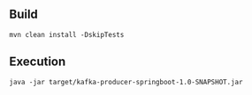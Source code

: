 ## Build
```
mvn clean install -DskipTests
```
## Execution
```
java -jar target/kafka-producer-springboot-1.0-SNAPSHOT.jar 
```